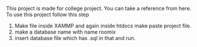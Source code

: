 This project is made for college project. 
You can take a reference from here.
To use this project follow this step
1. Make file inside XAMMP and again inside htdocs make paste project file.
2. make a database name with name roomix
3. insert database file which has .sql in that and run.
   
